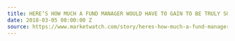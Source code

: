 ```yaml
---
title: HERE’S HOW MUCH A FUND MANAGER WOULD HAVE TO GAIN TO BE TRULY SUPERIOR
date: 2018-03-05 08:00:00 Z
source: https://www.marketwatch.com/story/heres-how-much-a-fund-manager-would-have-to-gain-to-be-truly-superior-2018-02-22
---
```


